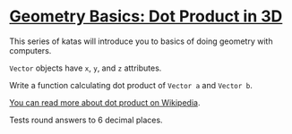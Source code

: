 # [Geometry Basics: Dot Product in 3D](https://www.codewars.com/kata/geometry-basics-dot-product-in-3d "https://www.codewars.com/kata/58e3ea29a33b52c1dc0000c0")

This series of katas will introduce you to basics of doing geometry with computers.

`Vector` objects have `x`, `y`, and `z` attributes.

Write a function calculating dot product of `Vector a` and `Vector b`.

[You can read more about dot product on Wikipedia](https://en.wikipedia.org/wiki/Dot_product).

Tests round answers to 6 decimal places.